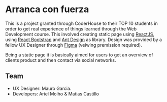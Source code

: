 # Arranca con fuerza

This is a project granted through CoderHouse to their TOP 10 students in order to get real experience of things learned through the Web Development course. This involved creating static page using [ReactJS](https://es.reactjs.org/), using [React Bootstrap](https://react-bootstrap.github.io/) and [Ant Design](https://ant.design/) as library.
Design was provided by a fellow UX Designer through [Figma](https://www.figma.com/file/xLeCEJJgtGGxcJenJTc1K6/Untitled?node-id=38%3A5) (veiwing premission required).

Being a static page it is basically aimed for users to get an overview of clients product and then contact via social networks.

## Team
- UX Designer: Mauro Garcia.
- Developers: Ariel Molho & Matias Castillo